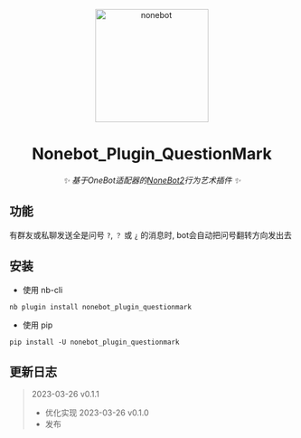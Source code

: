 <p align="center">
  <a href="https://v2.nonebot.dev/"><img src="https://v2.nonebot.dev/logo.png" width="200" height="200" alt="nonebot"></a>
</p>

<div align="center">
  
# Nonebot_Plugin_QuestionMark
  
_✨ 基于OneBot适配器的[NoneBot2](https://v2.nonebot.dev/)行为艺术插件 ✨_
  
</div>

## 功能

有群友或私聊发送全是问号 `?`, `？` 或 `¿` 的消息时, bot会自动把问号翻转方向发出去

## 安装

- 使用 nb-cli

```
nb plugin install nonebot_plugin_questionmark
```

- 使用 pip

```
pip install -U nonebot_plugin_questionmark
```

## 更新日志
> 2023-03-26 v0.1.1
> - 优化实现
> 2023-03-26 v0.1.0
> - 发布
